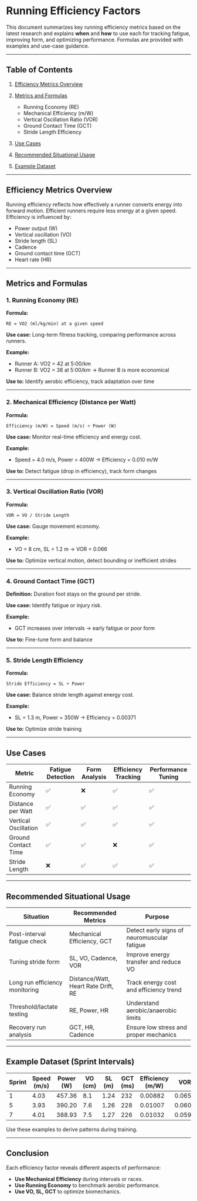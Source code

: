 # Running Efficiency Factors

This document summarizes key running efficiency metrics based on the latest research and explains **when** and **how** to use each for tracking fatigue, improving form, and optimizing performance. Formulas are provided with examples and use-case guidance.

---

## Table of Contents

1. [Efficiency Metrics Overview](#efficiency-metrics-overview)
2. [Metrics and Formulas](#metrics-and-formulas)

   * Running Economy (RE)
   * Mechanical Efficiency (m/W)
   * Vertical Oscillation Ratio (VOR)
   * Ground Contact Time (GCT)
   * Stride Length Efficiency
3. [Use Cases](#use-cases)
4. [Recommended Situational Usage](#recommended-situational-usage)
5. [Example Dataset](#example-dataset)

---

## Efficiency Metrics Overview

Running efficiency reflects how effectively a runner converts energy into forward motion. Efficient runners require less energy at a given speed. Efficiency is influenced by:

* Power output (W)
* Vertical oscillation (VO)
* Stride length (SL)
* Cadence
* Ground contact time (GCT)
* Heart rate (HR)

---

## Metrics and Formulas

### 1. **Running Economy (RE)**

**Formula:**

```
RE = VO2 (ml/kg/min) at a given speed
```

**Use case:** Long-term fitness tracking, comparing performance across runners.

**Example:**

* Runner A: VO2 = 42 at 5:00/km
* Runner B: VO2 = 38 at 5:00/km → Runner B is more economical

**Use to:** Identify aerobic efficiency, track adaptation over time

---

### 2. **Mechanical Efficiency (Distance per Watt)**

**Formula:**

```
Efficiency (m/W) = Speed (m/s) ÷ Power (W)
```

**Use case:** Monitor real-time efficiency and energy cost.

**Example:**

* Speed = 4.0 m/s, Power = 400W → Efficiency = 0.010 m/W

**Use to:** Detect fatigue (drop in efficiency), track form changes

---

### 3. **Vertical Oscillation Ratio (VOR)**

**Formula:**

```
VOR = VO / Stride Length
```

**Use case:** Gauge movement economy.

**Example:**

* VO = 8 cm, SL = 1.2 m → VOR = 0.066

**Use to:** Optimize vertical motion, detect bounding or inefficient strides

---

### 4. **Ground Contact Time (GCT)**

**Definition:** Duration foot stays on the ground per stride.

**Use case:** Identify fatigue or injury risk.

**Example:**

* GCT increases over intervals → early fatigue or poor form

**Use to:** Fine-tune form and balance

---

### 5. **Stride Length Efficiency**

**Formula:**

```
Stride Efficiency = SL ÷ Power
```

**Use case:** Balance stride length against energy cost.

**Example:**

* SL = 1.3 m, Power = 350W → Efficiency = 0.00371

**Use to:** Optimize stride training

---

## Use Cases

| Metric               | Fatigue Detection | Form Analysis | Efficiency Tracking | Performance Tuning |
| -------------------- | ----------------- | ------------- | ------------------- | ------------------ |
| Running Economy      | ✅                 | ❌             | ✅                   | ✅                  |
| Distance per Watt    | ✅                 | ✅             | ✅                   | ✅                  |
| Vertical Oscillation | ✅                 | ✅             | ✅                   | ✅                  |
| Ground Contact Time  | ✅                 | ✅             | ❌                   | ✅                  |
| Stride Length        | ❌                 | ✅             | ✅                   | ✅                  |

---

## Recommended Situational Usage

| Situation                      | Recommended Metrics                 | Purpose                                     |
| ------------------------------ | ----------------------------------- | ------------------------------------------- |
| Post-interval fatigue check    | Mechanical Efficiency, GCT          | Detect early signs of neuromuscular fatigue |
| Tuning stride form             | SL, VO, Cadence, VOR                | Improve energy transfer and reduce VO       |
| Long run efficiency monitoring | Distance/Watt, Heart Rate Drift, RE | Track energy cost and efficiency trend      |
| Threshold/lactate testing      | RE, Power, HR                       | Understand aerobic/anaerobic limits         |
| Recovery run analysis          | GCT, HR, Cadence                    | Ensure low stress and proper mechanics      |

---

## Example Dataset (Sprint Intervals)

| Sprint | Speed (m/s) | Power (W) | VO (cm) | SL (m) | GCT (ms) | Efficiency (m/W) | VOR    |
| ------ | ----------- | --------- | ------- | ------ | -------- | ---------------- | ------ |
| 1      | 4.03        | 457.36    | 8.1     | 1.24   | 232      | 0.00882          | 0.0653 |
| 5      | 3.93        | 390.20    | 7.6     | 1.26   | 228      | 0.01007          | 0.0603 |
| 7      | 4.01        | 388.93    | 7.5     | 1.27   | 226      | 0.01032          | 0.0590 |

Use these examples to derive patterns during training.

---

## Conclusion

Each efficiency factor reveals different aspects of performance:

* **Use Mechanical Efficiency** during intervals or races.
* **Use Running Economy** to benchmark aerobic performance.
* **Use VO, SL, GCT** to optimize biomechanics.
